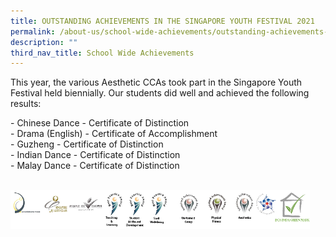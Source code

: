 ```yaml
---
title: OUTSTANDING ACHIEVEMENTS IN THE SINGAPORE YOUTH FESTIVAL 2021
permalink: /about-us/school-wide-achievements/outstanding-achievements-in-the-singapore-youth-festival-2021
description: ""
third_nav_title: School Wide Achievements
---
```


This year, the various Aesthetic CCAs took part in the Singapore Youth Festival held biennially. Our students did well and achieved the following results:

  

\- Chinese Dance - Certificate of Distinction   
\- Drama (English) - Certificate of Accomplishment <br>
\- Guzheng - Certificate of Distinction <br>
\- Indian Dance - Certificate of Distinction <br>
\- Malay Dance - Certificate of Distinction

<br>


<style>  
img {  
  display: block;  
  margin-left: auto;  
  margin-right: auto;  
}  
</style>  
<body><img src="/images/banner_awards_.png" alt="banner awards" style="width:95%;">  
  
</body>